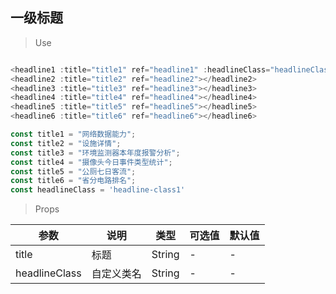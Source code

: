 ## 一级标题

>Use
```javascript

<headline1 :title="title1" ref="headline1" :headlineClass="headlineClass"></headline1>
<headline2 :title="title2" ref="headline2"></headline2>
<headline3 :title="title3" ref="headline3"></headline3>
<headline4 :title="title4" ref="headline4"></headline4>
<headline5 :title="title5" ref="headline5"></headline5>
<headline6 :title="title6" ref="headline6"></headline6>

const title1 = "网络数据能力";
const title2 = "设施详情";
const title3 = "环境监测器本年度报警分析";
const title4 = "摄像头今日事件类型统计";
const title5 = "公厕七日客流";
const title6 = "省分电路排名";
const headlineClass = 'headline-class1'
```

> Props

参数|说明|类型|可选值|默认值
-|-|-|-|-
title|标题|String|-|-
headlineClass|自定义类名|String|-|-
